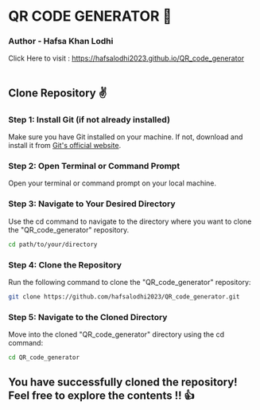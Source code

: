 # QR CODE GENERATOR 🎉
### Author - Hafsa Khan Lodhi
Click Here to visit : https://hafsalodhi2023.github.io/QR_code_generator<br><br>
## Clone Repository ✌
### Step 1: Install Git (if not already installed)
Make sure you have Git installed on your machine. If not, download and install it from <a href="https://git-scm.com/" >Git's official website</a>.
### Step 2: Open Terminal or Command Prompt
Open your terminal or command prompt on your local machine.
### Step 3: Navigate to Your Desired Directory
Use the cd command to navigate to the directory where you want to clone the "QR_code_generator" repository.
```bash
cd path/to/your/directory
```
### Step 4: Clone the Repository
Run the following command to clone the "QR_code_generator" repository:
```bash
git clone https://github.com/hafsalodhi2023/QR_code_generator.git
```
### Step 5: Navigate to the Cloned Directory
Move into the cloned "QR_code_generator" directory using the cd command:
```bash
cd QR_code_generator
```

## You have successfully cloned the repository! Feel free to explore the contents !! 👍
